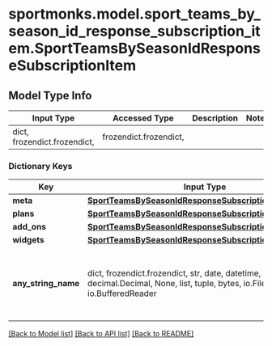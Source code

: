 # sportmonks.model.sport_teams_by_season_id_response_subscription_item.SportTeamsBySeasonIdResponseSubscriptionItem

## Model Type Info
Input Type | Accessed Type | Description | Notes
------------ | ------------- | ------------- | -------------
dict, frozendict.frozendict,  | frozendict.frozendict,  |  | 

### Dictionary Keys
Key | Input Type | Accessed Type | Description | Notes
------------ | ------------- | ------------- | ------------- | -------------
**meta** | [**SportTeamsBySeasonIdResponseSubscriptionItemMeta**](SportTeamsBySeasonIdResponseSubscriptionItemMeta.md) | [**SportTeamsBySeasonIdResponseSubscriptionItemMeta**](SportTeamsBySeasonIdResponseSubscriptionItemMeta.md) |  | [optional] 
**plans** | [**SportTeamsBySeasonIdResponseSubscriptionItemPlans**](SportTeamsBySeasonIdResponseSubscriptionItemPlans.md) | [**SportTeamsBySeasonIdResponseSubscriptionItemPlans**](SportTeamsBySeasonIdResponseSubscriptionItemPlans.md) |  | [optional] 
**add_ons** | [**SportTeamsBySeasonIdResponseSubscriptionItemAddOns**](SportTeamsBySeasonIdResponseSubscriptionItemAddOns.md) | [**SportTeamsBySeasonIdResponseSubscriptionItemAddOns**](SportTeamsBySeasonIdResponseSubscriptionItemAddOns.md) |  | [optional] 
**widgets** | [**SportTeamsBySeasonIdResponseSubscriptionItemWidgets**](SportTeamsBySeasonIdResponseSubscriptionItemWidgets.md) | [**SportTeamsBySeasonIdResponseSubscriptionItemWidgets**](SportTeamsBySeasonIdResponseSubscriptionItemWidgets.md) |  | [optional] 
**any_string_name** | dict, frozendict.frozendict, str, date, datetime, int, float, bool, decimal.Decimal, None, list, tuple, bytes, io.FileIO, io.BufferedReader | frozendict.frozendict, str, BoolClass, decimal.Decimal, NoneClass, tuple, bytes, FileIO | any string name can be used but the value must be the correct type | [optional]

[[Back to Model list]](../../README.md#documentation-for-models) [[Back to API list]](../../README.md#documentation-for-api-endpoints) [[Back to README]](../../README.md)

